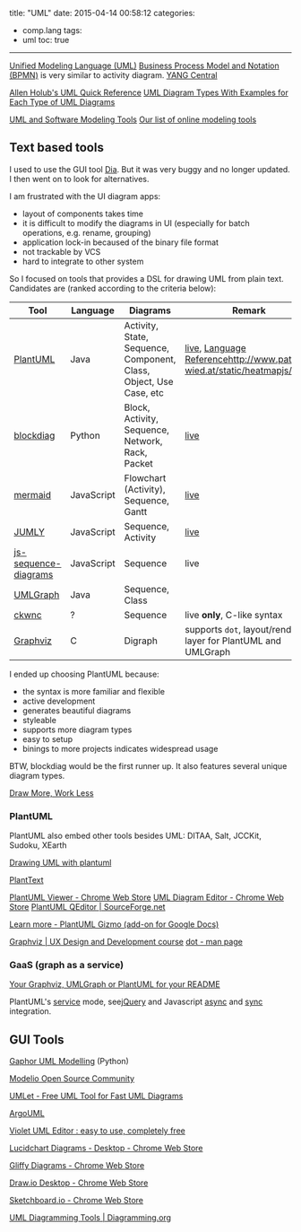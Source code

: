 title: "UML"
date: 2015-04-14 00:58:12
categories:
- comp.lang
tags:
- uml
toc: true
---

[Unified Modeling Language (UML)](http://en.wikipedia.org/wiki/Unified_Modeling_Language)
[Business Process Model and Notation (BPMN)](http://en.wikipedia.org/wiki/Business_Process_Model_and_Notation) is very similar to activity diagram.
[YANG Central](http://www.yang-central.org/twiki/bin/view/Main/WebHome)

[Allen Holub's UML Quick Reference](http://www.holub.com/goodies/uml/)
[UML Diagram Types With Examples for Each Type of UML Diagrams](http://creately.com/blog/diagrams/uml-diagram-types-examples/)

[UML and Software Modeling Tools](http://www.slideshare.net/Zed4rReal/uml-and-software-modeling-toolspptx)
[Our list of online modeling tools](http://modeling-languages.com/web-based-modeling-tools/)

<!-- more -->

## Text based tools

I used to use the GUI tool [Dia](https://wiki.gnome.org/Apps/Dia/). But it was very buggy and no longer updated. I then went on to look for alternatives.

I am frustrated with the UI diagram apps:
- layout of components takes time
- it is difficult to modify the diagrams in UI (especially for batch operations, e.g. rename, grouping)
- application lock-in becaused of the binary file format
- not trackable by VCS
- hard to integrate to other system

So I focused on tools that provides a DSL for drawing UML from plain text.
Candidates are (ranked according to the criteria below):

Tool           | Language   | Diagrams           | Remark
--------       | -------    | -------            | -------
[PlantUML][]   | Java       | Activity, State, Sequence, Component, Class, Object, Use Case, etc | [live](http://www.plantuml.com/plantuml/), [Language Reference](http://plantuml.sourceforge.net/PlantUML_Language_Reference_Guide.pdf)http://www.patrick-wied.at/static/heatmapjs/
[blockdiag][]  | Python     | Block, Activity, Sequence, Network, Rack, Packet | [live](http://blockdiag.appspot.com/)
[mermaid][]    | JavaScript | Flowchart (Activity), Sequence, Gantt | [live](http://knsv.github.io/mermaid/live_editor/)
[JUMLY][]      | JavaScript | Sequence, Activity | [live](http://jumly.tmtk.net/try.html)
[js-sequence-diagrams][] | JavaScript | Sequence | live
[UMLGraph][]   | Java       | Sequence, Class    |
[ckwnc][]      | ?          | Sequence           | live **only**, C-like syntax
[Graphviz][]   | C          | Digraph            | supports `dot`, layout/rendering layer for PlantUML and UMLGraph

[PlantUML]: http://plantuml.sourceforge.net/
[blockdiag]: http://blockdiag.com/en/
[mermaid]: https://github.com/knsv/mermaid
[JUMLY]: http://jumly.tmtk.net/
[js-sequence-diagrams]: http://bramp.github.io/js-sequence-diagrams/
[UMLGraph]: http://www.umlgraph.org/index.html
[ckwnc]: http://www.ckwnc.com
[Graphviz]: http://www.graphviz.org/

I ended up choosing PlantUML because:
- the syntax is more familiar and flexible
- active development
- generates beautiful diagrams
- styleable
- supports more diagram types
- easy to setup
- binings to more projects indicates widespread usage

BTW, blockdiag would be the first runner up. It also features several unique diagram types.

[Draw More, Work Less](http://www.slideshare.net/MichaelBarSinai/generated-siagramspublic)

### PlantUML

PlantUML also embed other tools besides UML:
DITAA, Salt, JCCKit, Sudoku, XEarth

[Drawing UML with plantuml](http://kimi.im/2014-05-17-drawing-uml-with-plantuml/)

[PlantText](http://www.planttext.com/planttext)

[PlantUML Viewer - Chrome Web Store](https://chrome.google.com/webstore/detail/plantuml-viewer/legbfeljfbjgfifnkmpoajgpgejojooj)
[UML Diagram Editor - Chrome Web Store](https://chrome.google.com/webstore/detail/uml-diagram-editor/hoepdgfgogmeofkgkpapbdpdjkplcode)
[PlantUML QEditor | SourceForge.net](http://sourceforge.net/projects/plantumlqeditor/)

[Learn more - PlantUML Gizmo (add-on for Google Docs)](https://sites.google.com/site/plantumlgizmo/learn)

[Graphviz | UX Design and Development course](http://www.anotheruiguy.com/ux-design-dev/_book/ux/graphviz.html)
[dot - man page](https://www.mankier.com/1/dot)

### GaaS (graph as a service)

[Your Graphviz, UMLGraph or PlantUML for your README](http://www.gravizo.com/)

PlantUML's [service](http://plantuml.sourceforge.net/server.html) mode, see[jQuery](http://plantuml.sourceforge.net/jquery.html) and Javascript [async](http://plantuml.sourceforge.net/demojavascript.html) and [sync](http://plantuml.sourceforge.net/demojavascript2.html) integration.

## GUI Tools

[Gaphor UML Modelling](http://gaphor.sourceforge.net/download.php)  (Python)

[Modelio Open Source Community](https://www.modelio.org/index.php)

[UMLet - Free UML Tool for Fast UML Diagrams](http://www.umlet.com/)

[ArgoUML](http://argouml.tigris.org/)

[Violet UML Editor : easy to use, completely free](http://alexdp.free.fr/violetumleditor/page.php)

[Lucidchart Diagrams - Desktop - Chrome Web Store](https://chrome.google.com/webstore/detail/lucidchart-diagrams-deskt/djejicklhojeokkfmdelnempiecmdomj?hl=en)

[Gliffy Diagrams - Chrome Web Store](https://chrome.google.com/webstore/detail/gliffy-diagrams/bhmicilclplefnflapjmnngmkkkkpfad?hl=en)

[Draw.io Desktop - Chrome Web Store](https://chrome.google.com/webstore/detail/drawio-desktop/pebppomjfocnoigkeepgbmcifnnlndla)

[Sketchboard.io - Chrome Web Store](https://chrome.google.com/webstore/detail/sketchboardio/bgafhjpdkfjfmmjbebbdckolonomaoil?hl=en)

[UML Diagramming Tools | Diagramming.org](http://www.diagramming.org/)
